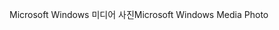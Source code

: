 <span data-ttu-id="ae4e5-101">Microsoft Windows 미디어 사진</span><span class="sxs-lookup"><span data-stu-id="ae4e5-101">Microsoft Windows Media Photo</span></span>